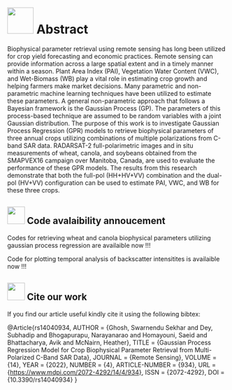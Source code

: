 # <img src= "https://user-images.githubusercontent.com/42670579/154798225-871d6879-aa32-4a6d-93a4-8f2c0ffc5ab4.gif" width="60" height="60"> Abstract 

Biophysical parameter retrieval using remote sensing has long been utilized for crop yield forecasting and economic practices. Remote sensing can provide information across a large spatial extent and in a timely manner within a season. Plant Area Index (PAI), Vegetation Water Content (VWC), and Wet-Biomass (WB) play a vital role in estimating crop growth and helping farmers make market decisions. Many parametric and non-parametric machine learning techniques have been utilized to estimate these parameters. A general non-parametric approach that follows a Bayesian framework is the Gaussian Process (GP). The parameters of this process-based technique are assumed to be random variables with a joint Gaussian distribution. The purpose of this work is to investigate Gaussian Process Regression (GPR) models to retrieve biophysical parameters of three annual crops utilizing combinations of multiple polarizations from C-band SAR data. RADARSAT-2 full-polarimetric images and in situ measurements of wheat, canola, and soybeans obtained from the SMAPVEX16 campaign over Manitoba, Canada, are used to evaluate the performance of these GPR models. The results from this research demonstrate that both the full-pol (HH+HV+VV) combination and the dual-pol (HV+VV) configuration can be used to estimate PAI, VWC, and WB for these three crops.

## <img src="https://user-images.githubusercontent.com/42670579/154798486-58d9569b-b977-4d07-bc01-47c927340421.gif" width="40" height="40"> Code avalaibility annoucement 



Codes for retrieving wheat and canola biophysical parameters utilizing gaussian process regression are availaible now !!!

Code for plotting temporal analysis of backscatter intensitites is availaible now !!!



## <img src="https://user-images.githubusercontent.com/42670579/154798028-f97fe796-6be4-4328-9021-9912de0b3bbe.jpg" width="40" height="40"> Cite our work 

If you find our article useful kindly cite it using the following bibtex: 

@Article{rs14040934,
AUTHOR = {Ghosh, Swarnendu Sekhar and Dey, Subhadip and Bhogapurapu, Narayanarao and Homayouni, Saeid and Bhattacharya, Avik and McNairn, Heather},
TITLE = {Gaussian Process Regression Model for Crop Biophysical Parameter Retrieval from Multi-Polarized C-Band SAR Data},
JOURNAL = {Remote Sensing},
VOLUME = {14},
YEAR = {2022},
NUMBER = {4},
ARTICLE-NUMBER = {934},
URL = {https://www.mdpi.com/2072-4292/14/4/934},
ISSN = {2072-4292},
DOI = {10.3390/rs14040934}
}
